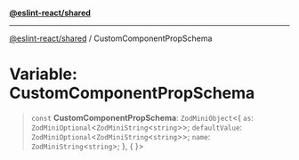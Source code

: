 [**@eslint-react/shared**](../README.md)

***

[@eslint-react/shared](../README.md) / CustomComponentPropSchema

# Variable: CustomComponentPropSchema

> `const` **CustomComponentPropSchema**: `ZodMiniObject`\<\{ `as`: `ZodMiniOptional`\<`ZodMiniString`\<`string`\>\>; `defaultValue`: `ZodMiniOptional`\<`ZodMiniString`\<`string`\>\>; `name`: `ZodMiniString`\<`string`\>; \}, \{ \}\>
